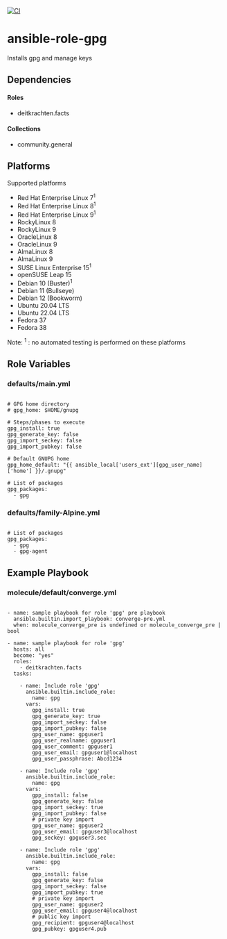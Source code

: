 [![CI](https://github.com/de-it-krachten/ansible-role-gpg/workflows/CI/badge.svg?event=push)](https://github.com/de-it-krachten/ansible-role-gpg/actions?query=workflow%3ACI)


# ansible-role-gpg

Installs gpg and manage keys



## Dependencies

#### Roles
- deitkrachten.facts

#### Collections
- community.general

## Platforms

Supported platforms

- Red Hat Enterprise Linux 7<sup>1</sup>
- Red Hat Enterprise Linux 8<sup>1</sup>
- Red Hat Enterprise Linux 9<sup>1</sup>
- RockyLinux 8
- RockyLinux 9
- OracleLinux 8
- OracleLinux 9
- AlmaLinux 8
- AlmaLinux 9
- SUSE Linux Enterprise 15<sup>1</sup>
- openSUSE Leap 15
- Debian 10 (Buster)<sup>1</sup>
- Debian 11 (Bullseye)
- Debian 12 (Bookworm)
- Ubuntu 20.04 LTS
- Ubuntu 22.04 LTS
- Fedora 37
- Fedora 38

Note:
<sup>1</sup> : no automated testing is performed on these platforms

## Role Variables
### defaults/main.yml
<pre><code>
# GPG home directory
# gpg_home: $HOME/gnupg

# Steps/phases to execute
gpg_install: true
gpg_generate_key: false
gpg_import_seckey: false
gpg_import_pubkey: false

# Default GNUPG home
gpg_home_default: "{{ ansible_local['users_ext'][gpg_user_name]['home'] }}/.gnupg"

# List of packages
gpg_packages:
  - gpg
</pre></code>

### defaults/family-Alpine.yml
<pre><code>
# List of packages
gpg_packages:
  - gpg
  - gpg-agent
</pre></code>




## Example Playbook
### molecule/default/converge.yml
<pre><code>
- name: sample playbook for role 'gpg' pre playbook
  ansible.builtin.import_playbook: converge-pre.yml
  when: molecule_converge_pre is undefined or molecule_converge_pre | bool

- name: sample playbook for role 'gpg'
  hosts: all
  become: "yes"
  roles:
    - deitkrachten.facts
  tasks:

    - name: Include role 'gpg'
      ansible.builtin.include_role:
        name: gpg
      vars:
        gpg_install: true
        gpg_generate_key: true
        gpg_import_seckey: false
        gpg_import_pubkey: false
        gpg_user_name: gpguser1
        gpg_user_realname: gpguser1
        gpg_user_comment: gpguser1
        gpg_user_email: gpguser1@localhost
        gpg_user_passphrase: Abcd1234

    - name: Include role 'gpg'
      ansible.builtin.include_role:
        name: gpg
      vars:
        gpp_install: false
        gpg_generate_key: false
        gpg_import_seckey: true
        gpg_import_pubkey: false
        # private key import
        gpg_user_name: gpguser2
        gpg_user_email: gpguser3@localhost
        gpg_seckey: gpguser3.sec

    - name: Include role 'gpg'
      ansible.builtin.include_role:
        name: gpg
      vars:
        gpp_install: false
        gpg_generate_key: false
        gpg_import_seckey: false
        gpg_import_pubkey: true
        # private key import
        gpg_user_name: gpguser2
        gpg_user_email: gpguser4@localhost
        # public key import
        gpg_recipient: gpguser4@localhost
        gpg_pubkey: gpguser4.pub
</pre></code>
